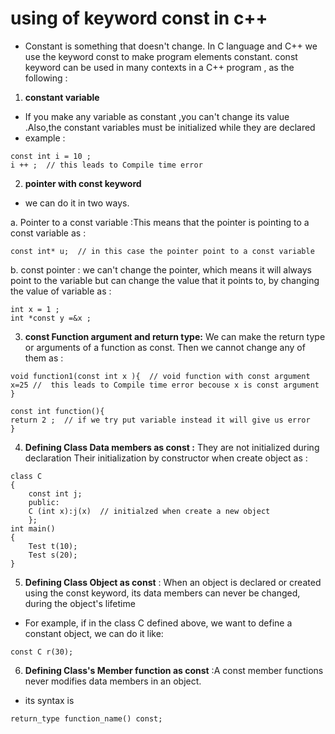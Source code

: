 #  using of keyword const in c++
 
- Constant is something that doesn't change. In C language and C++ we use the keyword const to make program elements constant. 
const keyword can be used in many contexts in a C++ program , as the following :



1. **constant variable**
- If you make any variable as constant ,you can't change its value .Also,the constant variables must be initialized while they are declared
- example : 
```
const int i = 10 ; 
i ++ ;  // this leads to Compile time error 
```
2. **pointer with const keyword**
- we can do it in two ways.

a. Pointer to a const variable :This means that the pointer is pointing to a const variable as :
```
const int* u;  // in this case the pointer point to a const variable 
```
b. const pointer : we can't change the pointer, which means it will always point to the variable  but can change the value that it points to, by changing the value of variable as :
```
int x = 1 ;
int *const y =&x ;
```

3. **const Function argument and return type:** We can make the return type or arguments of a function as const. Then we cannot change any of them as :

```
void function1(const int x ){  // void function with const argument
x=25 //  this leads to Compile time error becouse x is const argument 
}
```

```
const int function(){
return 2 ;  // if we try put variable instead it will give us error
}
```

4. **Defining Class Data members as const :** They are not initialized during declaration Their initialization by constructor when create object as :
```
class C
{
    const int j;
    public:
    C (int x):j(x)  // initialzed when create a new object 
    };
int main()
{
    Test t(10);
    Test s(20);
}
```

5.  **Defining Class Object as const** : When an object is declared or created using the const keyword, its data members can never be changed, during the object's lifetime 
- For example, if in the class C defined above, we want to define a constant object, we can do it like:
```
const C r(30);
```
6. **Defining Class's Member function as const** :A const member functions never modifies data members in an object.
- its syntax is 
```
return_type function_name() const;
```
